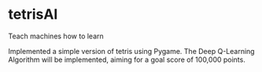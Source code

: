 # tetrisAI
Teach machines how to learn


Implemented a simple version of tetris using Pygame. The Deep Q-Learning Algorithm will be implemented, aiming for a goal score of 100,000 points.
